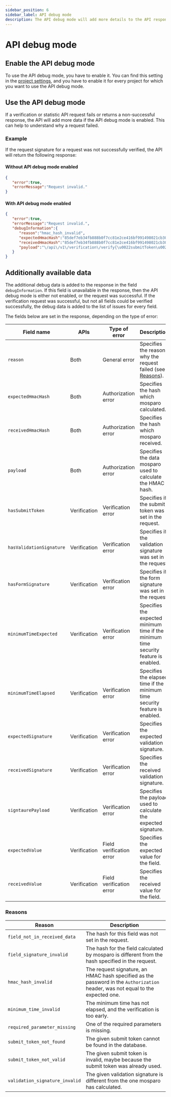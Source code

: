 ```yaml
---
sidebar_position: 6
sidebar_label: API debug mode
description: The API debug mode will add more details to the API responses to explain a response or failure.
---
```


# API debug mode

## Enable the API debug mode

To use the API debug mode, you have to enable it. You can find this setting in the [project settings](../usage/settings), and you have to enable it for every project for which you want to use the API debug mode.

## Use the API debug mode

If a verification or statistic API request fails or returns a non-successful response, the API will add more data if the API debug mode is enabled. This can help to understand why a request failed.

### Example

If the request signature for a request was not successfully verified, the API will return the following response:

#### Without API debug mode enabled

```json
{
   "error":true,
   "errorMessage":"Request invalid."
}
```

#### With API debug mode enabled

```json
{
   "error":true,
   "errorMessage":"Request invalid.",
   "debugInformation":{
      "reason":"hmac_hash_invalid",
      "expectedHmacHash":"85def7eb34fb888b0f7cc81e2ce416bf991498021cb302bf74cd1ed014384240",
      "receivedHmacHash":"85def7eb34fb888b0f7cc81e2ce416bf991498021cb302bf74cd1ed014384241",
      "payload":"\/api\/v1\/verification\/verify{\u0022submitToken\u0022:\u0022tMGF3RKb7u0Lg43R0aNmEvqFiBeb5f4jFu9jRnMGx2Q\u0022,\u0022validationSignature\u0022:\u00220d3aaea371261e6c7500dcee54fe23dceb12762a315df8bf539a9f5694442dbb\u0022,\u0022formSignature\u0022:\u002239a1b002684efdffb4255960520cc98d30de62a56299b585ebebd6beb090ed1f\u0022,\u0022formData\u0022:{\u0022emailAddress\u0022:\u002290adf74020cede3f838394bfc64d2981f7a60f06bd91dd55fcdf299970a3b1b9\u0022,\u0022first-name\u0022:\u00222d973910e3661a7aa7b6652ea399ad0134baabf8b8ede57e8061fe5e699c20fd\u0022,\u0022last-name\u0022:\u002246807bff9019eb387190a79fc24ccff43220ffd92cbf5897dd7cd0b3deddb4ea\u0022,\u0022message\u0022:\u0022304cc1877b9b333c560188e306f9f21a4880fdf2ff98e33f7c840fffd41a19cb\u0022,\u0022website\u0022:\u0022e3b0c44298fc1c149afbf4c8996fb92427ae41e4649b934ca495991b7852b855\u0022}}"
   }
}
```

## Additionally available data

The additional debug data is added to the response in the field `debugInformation`. If this field is unavailable in the response, then the API debug mode is either not enabled, or the request was successful. If the verification request was successful, but not all fields could be verified successfully, the debug data is added to the list of issues for every field.

The fields below are set in the response, depending on the type of error:

| Field name               | APIs         | Type of error            | Description                                                                          |
|--------------------------|--------------|--------------------------|--------------------------------------------------------------------------------------|
| `reason`                 | Both         | General error            | Specifies the reason why the request failed (see [Reasons](#reasons)).               |
| `expectedHmacHash`       | Both         | Authorization error      | Specifies the hash which mosparo calculated.                                         |
| `receivedHmacHash`       | Both         | Authorization error      | Specifies the hash which mosparo received.                                           |
| `payload`                | Both         | Authorization error      | Specifies the data mosparo used to calculate the HMAC hash.                          |
| `hasSubmitToken`         | Verification | Verification error       | Specifies if the submit token was set in the request.                                |
| `hasValidationSignature` | Verification | Verification error       | Specifies if the validation signature was set in the request.                        |
| `hasFormSignature`       | Verification | Verification error       | Specifies if the form signature was set in the request.                              |
| `minimumTimeExpected`    | Verification | Verification error       | Specifies the expected minimum time if the minimum time security feature is enabled. |
| `minimumTimeElapsed`     | Verification | Verification error       | Specifies the elapsed time if the minimum time security feature is enabled.          |
| `expectedSignature`      | Verification | Verification error       | Specifies the expected validation signature.                                         |
| `receivedSignature`      | Verification | Verification error       | Specifies the received validation signature.                                         |
| `signtaurePayload`       | Verification | Verification error       | Specifies the payload used to calculate the expected signature.                      |
| `expectedValue`          | Verification | Field verification error | Specifies the expected value for the field.                                          |
| `receivedValue`          | Verification | Field verification error | Specifies the received value for the field.                                          |

### Reasons

| Reason                         | Description                                                                                                                     |
|--------------------------------|---------------------------------------------------------------------------------------------------------------------------------|
| `field_not_in_received_data`   | The hash for this field was not set in the request.                                                                             |
| `field_signature_invalid`      | The hash for the field calculated by mosparo is different from the hash specified in the request.                               |
| `hmac_hash_invalid`            | The request signature, an HMAC hash specified as the password in the `Authorization` header, was not equal to the expected one. |
| `minimum_time_invalid`         | The minimum time has not elapsed, and the verification is too early.                                                            |
| `required_parameter_missing`   | One of the required parameters is missing.                                                                                      |
| `submit_token_not_found`       | The given submit token cannot be found in the database.                                                                         |
| `submit_token_not_valid`       | The given submit token is invalid, maybe because the submit token was already used.                                             |
| `validation_signature_invalid` | The given validation signature is different from the one mosparo has calculated.                                                |